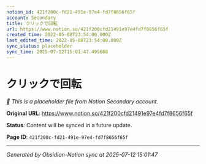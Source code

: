 ```yaml
---
notion_id: 421f200c-fd21-491e-97e4-fd7f8656f65f
account: Secondary
title: クリックで回転
url: https://www.notion.so/421f200cfd21491e97e4fd7f8656f65f
created_time: 2022-05-08T23:54:00.000Z
last_edited_time: 2022-05-08T23:54:00.000Z
sync_status: placeholder
sync_time: 2025-07-12T15:01:47.499668
---
```


# クリックで回転

*🔄 This is a placeholder file from Notion Secondary account.*

**Original URL**: https://www.notion.so/421f200cfd21491e97e4fd7f8656f65f

**Status**: Content will be synced in a future update.

**Page ID**: `421f200c-fd21-491e-97e4-fd7f8656f65f`

---

*Generated by Obsidian-Notion sync at 2025-07-12 15:01:47*
